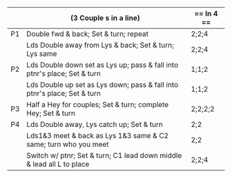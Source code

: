 || (3 Couple s in a line) | == In 4 == |
|-----|----|-----|
|P1| Double fwd & back; Set & turn; repeat |2;2;4|
||Lds Double away from Lys & back; Set & turn; Lys same |2;2;4|
|P2| Lds Double down set as Lys up; pass & fall into ptnr's place; Set & turn |1;1;2|
||Lds Double up set as Lys down; pass & fall into ptnr's place; Set & turn |1;1;2|
|P3| Half a Hey for couples; Set & turn; complete Hey; Set & turn |2;2;2;2|
|P4| Lds Double away, Lys catch up; Set & turn |2;2|
||Lds1&3 meet & back as Lys 1&3 same & C2 same; turn who you meet |2;2|
||Switch w/ ptnr; Set & turn; C1 lead down middle & lead all L to place |2;2;4|

